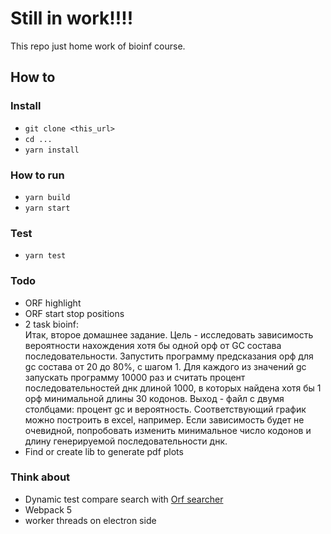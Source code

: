 # Still in work!!!!

This repo just home work of bioinf course.

## How to


### Install

- ```git clone <this_url>```
- ``` cd ... ```
- ``` yarn install ```

### How to run

- ```yarn build```
- ```yarn start```

### Test

- ```yarn test```

### Todo

- ORF highlight
- ORF start stop positions
- 2 task bioinf:  <br/>
Итак, второе домашнее задание. Цель - исследовать зависимость вероятности нахождения хотя бы одной орф от GC состава последовательности. Запустить программу предсказания орф для gc состава от 20 до 80%, с шагом 1. Для каждого из значений gc запускать программу 10000 раз и считать процент последовательностей днк длиной 1000, в которых найдена хотя бы 1 орф минимальной длины 30 кодонов. Выход - файл с двумя столбцами: процент gc и вероятность. Соответствующий график можно построить в excel, например. Если зависимость будет не очевидной, попробовать изменить минимальное число кодонов и длину генерируемой последовательности днк.
- Find or create lib to generate pdf plots

### Think about
- Dynamic test compare search with [Orf searcher](http://bioinformatics.org/sms/orf_find.html)
- Webpack 5
- worker threads on electron side